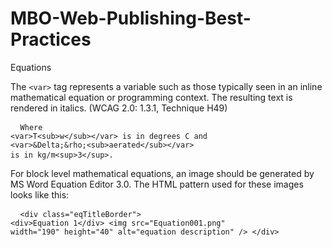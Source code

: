 MBO-Web-Publishing-Best-Practices
=================================
Equations

The `<var>` tag represents a variable such as those typically seen in an inline mathematical equation or programming context. The resulting text is rendered in italics. (WCAG 2.0: 1.3.1, Technique H49)
    <pre>
      <code>
        Where &lt;var&gt;T&lt;sub&gt;w&lt;/sub&gt;&lt;/var&gt; is in degrees C and &lt;var&gt;&amp;Delta;&amp;rho;&lt;sub&gt;aerated&lt;/sub&gt;&lt;/var&gt; is in kg/m&lt;sup&gt;3&lt;/sup&gt;.
      </code>
    </pre>

For block level mathematical equations, an image should be generated by MS Word Equation Editor 3.0. The HTML pattern used for these images looks like this:
    <pre>
      <code>
    &lt;div class="eqTitleBorder"&gt;
        &lt;div&gt;Equation 1&lt;/div&gt;
        &lt;img src="Equation001.png" width="190" height="40" alt="equation description" /&gt;
    &lt;/div&gt;
      </code>
    </pre>
